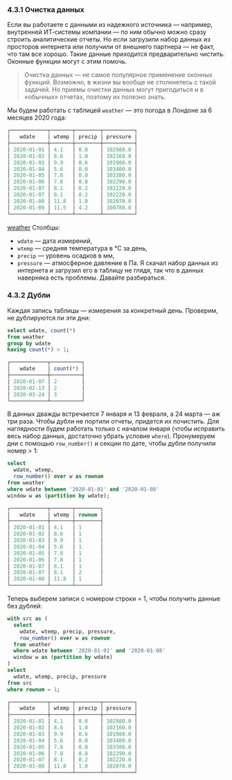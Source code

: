 ### 4.3.1 Очистка данных
Если вы работаете с данными из надежного источника — например, внутренней ИТ-системы компании — по ним обычно можно сразу строить аналитические отчеты. Но если загрузили набор данных из просторов интернета или получили от внешнего партнера — не факт, что там все хорошо. Такие данные приходится предварительно _чистить_. Оконные функции могут с этим помочь.
> Очистка данных — не самое популярное применение оконных функций. Возможно, в жизни вы вообще не столкнетесь с такой задачей. Но приемы очистки данных могут пригодиться и в «обычных» отчетах, поэтому их полезно знать.

Мы будем работать с таблицей `weather` — это погода в Лондоне за 6 месяцев 2020 года:
```sql
┌────────────┬───────┬────────┬──────────┐
│   wdate    │ wtemp │ precip │ pressure │
├────────────┼───────┼────────┼──────────┤
│ 2020-01-01 │ 4.1   │ 0.0    │ 102980.0 │
│ 2020-01-02 │ 8.6   │ 1.0    │ 102160.0 │
│ 2020-01-03 │ 9.9   │ 0.6    │ 101980.0 │
│ 2020-01-04 │ 5.6   │ 0.0    │ 103400.0 │
│ 2020-01-05 │ 7.8   │ 0.0    │ 103380.0 │
│ 2020-01-06 │ 7.8   │ 0.8    │ 102290.0 │
│ 2020-01-07 │ 8.1   │ 0.2    │ 102220.0 │
│ 2020-01-07 │ 8.1   │ 0.2    │ 102220.0 │
│ 2020-01-08 │ 11.8  │ 1.0    │ 102070.0 │
│ 2020-01-09 │ 11.5  │ 4.2    │ 100780.0 │
└────────────┴───────┴────────┴──────────┘
```
[weather](https://gist.github.com/nalgeon/10a8b0dabb278339d1563a0526979d2f)
Столбцы:
- `wdate` — дата измерений,
- `wtemp` — средняя температура в °C за день,
- `precip` — уровень осадков в мм,
- `pressure` — атмосферное давление в Па.
Я скачал набор данных из интернета и загрузил его в таблицу не глядя, так что в данных наверняка есть проблемы. Давайте разбираться.

### 4.3.2 Дубли
Каждая запись таблицы — измерения за конкретный день. Проверим, не дублируются ли эти дни:
```sql
select wdate, count(*)
from weather
group by wdate
having count(*) > 1;

┌────────────┬──────────┐
│   wdate    │ count(*) │
├────────────┼──────────┤
│ 2020-01-07 │ 2        │
│ 2020-02-13 │ 2        │
│ 2020-03-24 │ 3        │
└────────────┴──────────┘
```
В данных дважды встречается 7 января и 13 февраля, а 24 марта — аж три раза.
Чтобы дубли не портили отчеты, придется их почистить. Для наглядности будем работать только с началом января (чтобы исправить весь набор данных, достаточно убрать условие `where`). Пронумеруем дни с помощью `row_number()` и секции по дате, чтобы дубли получили номер > 1:
```sql
select
  wdate, wtemp,
  row_number() over w as rownum
from weather
where wdate between '2020-01-01' and '2020-01-08'
window w as (partition by wdate);

┌────────────┬───────┬────────┐
│   wdate    │ wtemp │ rownum │
├────────────┼───────┼────────┤
│ 2020-01-01 │ 4.1   │ 1      │
│ 2020-01-02 │ 8.6   │ 1      │
│ 2020-01-03 │ 9.9   │ 1      │
│ 2020-01-04 │ 5.6   │ 1      │
│ 2020-01-05 │ 7.8   │ 1      │
│ 2020-01-06 │ 7.8   │ 1      │
│ 2020-01-07 │ 8.1   │ 1      │
│ 2020-01-07 │ 8.1   │ 2      │
│ 2020-01-08 │ 11.8  │ 1      │
└────────────┴───────┴────────┘
```
Теперь выберем записи с номером строки = 1, чтобы получить данные без дублей:
```sql
with src as (
  select
    wdate, wtemp, precip, pressure,
    row_number() over w as rownum
  from weather
  where wdate between '2020-01-01' and '2020-01-08'
  window w as (partition by wdate)
)
select
  wdate, wtemp, precip, pressure
from src
where rownum = 1;

┌────────────┬───────┬────────┬──────────┐
│   wdate    │ wtemp │ precip │ pressure │
├────────────┼───────┼────────┼──────────┤
│ 2020-01-01 │ 4.1   │ 0.0    │ 102980.0 │
│ 2020-01-02 │ 8.6   │ 1.0    │ 102160.0 │
│ 2020-01-03 │ 9.9   │ 0.6    │ 101980.0 │
│ 2020-01-04 │ 5.6   │ 0.0    │ 103400.0 │
│ 2020-01-05 │ 7.8   │ 0.0    │ 103380.0 │
│ 2020-01-06 │ 7.8   │ 0.8    │ 102290.0 │
│ 2020-01-07 │ 8.1   │ 0.2    │ 102220.0 │
│ 2020-01-08 │ 11.8  │ 1.0    │ 102070.0 │
└────────────┴───────┴────────┴──────────┘
```